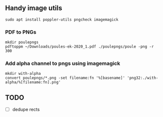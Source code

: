 ## Handy image utils
```
sudo apt install poppler-utils pngcheck imagemagick
```

### PDF to PNGs
```
mkdir poulepngs
pdftoppm ~/Downloads/poules-ek-2020_1.pdf ./poulepngs/poule -png -r 300
```

### Add alpha channel to pngs using imagemagick
```
mkdir with-alpha
convert poulepngs/*.png -set filename:fn '%[basename]' 'png32:./with-alpha/%[filename:fn].png'
```



## TODO
- [ ] dedupe rects
